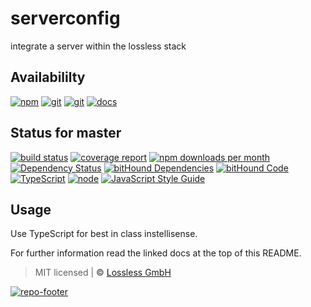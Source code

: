 # serverconfig

integrate a server within the lossless stack

## Availabililty

[![npm](https://shipzone.gitlab.io/assets/repo-button-npm.svg)](https://www.npmjs.com/package/serverconfig)
[![git](https://shipzone.gitlab.io/assets/repo-button-git.svg)](https://GitLab.com/shipzone/serverconfig)
[![git](https://shipzone.gitlab.io/assets/repo-button-mirror.svg)](https://github.com/shipzone/serverconfig)
[![docs](https://shipzone.gitlab.io/assets/repo-button-docs.svg)](https://shipzone.gitlab.io/serverconfig/)

## Status for master

[![build status](https://GitLab.com/shipzone/serverconfig/badges/master/build.svg)](https://GitLab.com/shipzone/serverconfig/commits/master)
[![coverage report](https://GitLab.com/shipzone/serverconfig/badges/master/coverage.svg)](https://GitLab.com/shipzone/serverconfig/commits/master)
[![npm downloads per month](https://img.shields.io/npm/dm/serverconfig.svg)](https://www.npmjs.com/package/serverconfig)
[![Dependency Status](https://david-dm.org/shipzone/serverconfig.svg)](https://david-dm.org/shipzone/serverconfig)
[![bitHound Dependencies](https://www.bithound.io/github/shipzone/serverconfig/badges/dependencies.svg)](https://www.bithound.io/github/shipzone/serverconfig/master/dependencies/npm)
[![bitHound Code](https://www.bithound.io/github/shipzone/serverconfig/badges/code.svg)](https://www.bithound.io/github/shipzone/serverconfig)
[![TypeScript](https://img.shields.io/badge/TypeScript-2.x-blue.svg)](https://nodejs.org/dist/latest-v6.x/docs/api/)
[![node](https://img.shields.io/badge/node->=%206.x.x-blue.svg)](https://nodejs.org/dist/latest-v6.x/docs/api/)
[![JavaScript Style Guide](https://img.shields.io/badge/code%20style-standard-brightgreen.svg)](http://standardjs.com/)

## Usage

Use TypeScript for best in class instellisense.

For further information read the linked docs at the top of this README.

> MIT licensed | **&copy;** [Lossless GmbH](https://lossless.gmbh)

[![repo-footer](https://shipzone.gitlab.io/assets/repo-footer.svg)](https://push.rocks)
